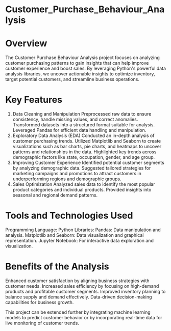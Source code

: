 # Customer_Purchase_Behaviour_Analysis

# Overview

The Customer Purchase Behaviour Analysis project focuses on analyzing customer purchasing patterns to gain insights that can help improve customer experience and boost sales. By leveraging Python's powerful data analysis libraries, we uncover actionable insights to optimize inventory, target potential customers, and streamline business operations.

# Key Features
1. Data Cleaning and Manipulation
Preprocessed raw data to ensure consistency, handle missing values, and correct anomalies.
Transformed datasets into a structured format suitable for analysis.
Leveraged Pandas for efficient data handling and manipulation.
2. Exploratory Data Analysis (EDA)
Conducted an in-depth analysis of customer purchasing trends.
Utilized Matplotlib and Seaborn to create visualizations such as bar charts, pie charts, and heatmaps to uncover patterns and relationships in the data.
Highlighted key trends across demographic factors like state, occupation, gender, and age group.
3. Improving Customer Experience
Identified potential customer segments by analyzing demographic data.
Suggested tailored strategies for marketing campaigns and promotions to attract customers in underperforming regions and demographic groups.
4. Sales Optimization
Analyzed sales data to identify the most popular product categories and individual products.
Provided insights into seasonal and regional demand patterns.

# Tools and Technologies Used
Programming Language: Python
Libraries:
Pandas: Data manipulation and analysis.
Matplotlib and Seaborn: Data visualization and graphical representation.
Jupyter Notebook: For interactive data exploration and visualization.

# Benefits of the Analysis
Enhanced customer satisfaction by aligning business strategies with customer needs.
Increased sales efficiency by focusing on high-demand products and profitable customer segments.
Improved inventory planning to balance supply and demand effectively.
Data-driven decision-making capabilities for business growth.

This project can be extended further by integrating machine learning models to predict customer behavior or by incorporating real-time data for live monitoring of customer trends.
